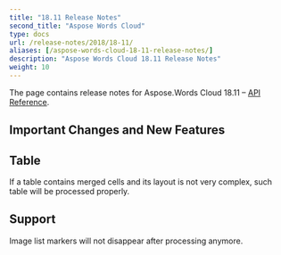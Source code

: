 ```yaml
---
title: "18.11 Release Notes"
second_title: "Aspose Words Cloud"
type: docs
url: /release-notes/2018/18-11/
aliases: [/aspose-words-cloud-18-11-release-notes/]
description: "Aspose Words Cloud 18.11 Release Notes"
weight: 10
---
```


The page contains release notes for Aspose.Words Cloud 18.11 – [API Reference](https://apireference.aspose.cloud/words/).

## Important Changes and New Features

## Table

If a table contains merged cells and its layout is not very complex, such table will be processed properly.

## Support

Image list markers will not disappear after processing anymore.
